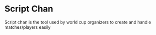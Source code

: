 # Script Chan
Script chan is the tool used by world cup organizers to create and handle matches/players easily